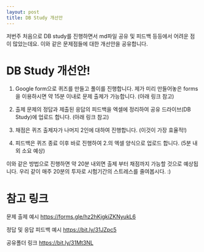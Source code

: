 ```yaml
---
layout: post
title: DB Study 개선안
---
```


저번주 처음으로 DB study를 진행하면서 md파일 공유 및 피드백 등등에서 어려운 점이 많았는데요. 이와 같은 문제점들에 대한 개선안을 공유합니다.



# DB Study 개선안!

1. Google form으로 퀴즈를 만들고 풀이를 진행합니다. 제가 미리 만들어놓은 forms을 이용하시면 약 15분 이내로 문제 출제가 가능합니다. (아래 링크 참고)

2. 출제 문제의 정답과 제출된 응답의 피드백을 엑셀에 정리하여 공유 드라이브(DB Study)에 업로드 합니다. (아래 링크 참고)

3. 채점은 퀴즈 출제자가 나머지 2인에 대하여 진행합니다. (이것이 가장 효율적!)

4. 피드백은 퀴즈 종료 이후 바로 진행하여 2.의 엑셀 양식으로 업로드 합니다. (5분 내외 소요 예상)

이와 같은 방법으로 진행하면 약 20분 내외면 출제 부터 채점까지 가능할 것으로 예상됩니다. 우리 같이 매주 20분의 투자로 시험기간의 스트레스를 줄여봅시다. :)



# 참고 링크

문제 출제 예시
https://forms.gle/hz2hKjgkiZKNyukL6

정답 및 응답 피드백 예시
https://bit.ly/31JZpc5

공유폴더 링크
https://bit.ly/31Mt3NL

